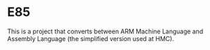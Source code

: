 # E85
This is a project that converts between ARM Machine Language and Assembly Language (the simplified version used at HMC).
